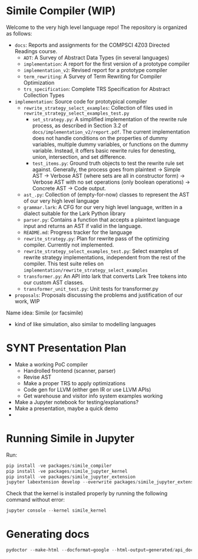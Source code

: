 # Simile Compiler (WIP)

Welcome to the very high level language repo! The repository is organized as follows:

- `docs`: Reports and assignments for the COMPSCI 4Z03 Directed Readings course.
  - `ADT`: A Survey of Abstract Data Types (in several languages)
  - `implementation`: A report for the first version of a prototype compiler
  - `implementation_v2`: Revised report for a prototype compiler
  - `term_rewriting`: A Survey of Term Rewriting for Compiler Optimization
  - `trs_specification`: Complete TRS Specification for Abstract Collection Types
- `implementation`: Source code for prototypical compiler
  - `rewrite_strategy_select_examples`: Collection of files used in `rewrite_strategy_select_examples_test.py`
    - `set_strategy.py`: A simplified implementation of the rewrite rule process, as described in Section 3.2 of `docs/implementation_v2/report.pdf`. The current implementation does not handle conditions on the properties of dummy variables, multiple dummy variables, or functions on the dummy variable. Instead, it offers basic rewrite rules for denesting, union, intersection, and set difference.
    - `test_items.py`: Ground truth objects to test the rewrite rule set against. Generally, the process goes from plaintext -> Simple AST -> Verbose AST (where sets are all in constructor form) -> Verbose AST with no set operations (only boolean operations) -> Concrete AST -> Code output.
  - `ast_.py`: Collection of (empty-for-now) classes to represent the AST of our very high level language
  - `grammar.lark`: A CFG for our very high level language, written in a dialect suitable for the Lark Python library
  - `parser.py`: Contains a function that accepts a plaintext language input and returns an AST if valid in the language.
  - `README.md`: Progress tracker for the language
  - `rewrite_strategy.py`: Plan for rewrite pass of the optimizing compiler. Currently not implemented.
  - `rewrite_strategy_select_examples_test.py`: Select examples of rewrite strategy implementations, independent from the rest of the compiler. This test suite relies on `implementation/rewrite_strategy_select_examples`
  - `transformer.py`: An API into lark that converts Lark Tree tokens into our custom AST classes.
  - `transformer_unit_test.py`: Unit tests for transformer.py
- `proposals`: Proposals discussing the problems and justification of our work, WIP

<!-- # TODO (non-implementation) -->

Name idea: Simile (or facsimile)

- kind of like simulation, also similar to modelling languages

# SYNT Presentation Plan

- Make a working PoC compiler
  - Handrolled frontend (scanner, parser)
  - Revise AST
  - Make a proper TRS to apply optimizations
  - Code gen for LLVM (either gen IR or use LLVM APIs)
  - Get warehouse and visitor info system examples working
- Make a Jupyter notebook for testing/explanations?
- Make a presentation, maybe a quick demo
-

# Running Simile in Jupyter

Run:

```powershell
pip install -ve packages/simile_compiler
pip install -ve packages/simile_jupyter_kernel
pip install -ve packages/simile_jupyter_extension
jupyter labextension develop --overwrite packages/simile_jupyter_extension
```

Check that the kernel is installed properly by running the following command without error:

```powershell
jupyter console --kernel simile_kernel
```

# Generating docs

```powershell
pydoctor --make-html --docformat=google --html-output=generated/api_docs/ packages/simile_compiler/
```
